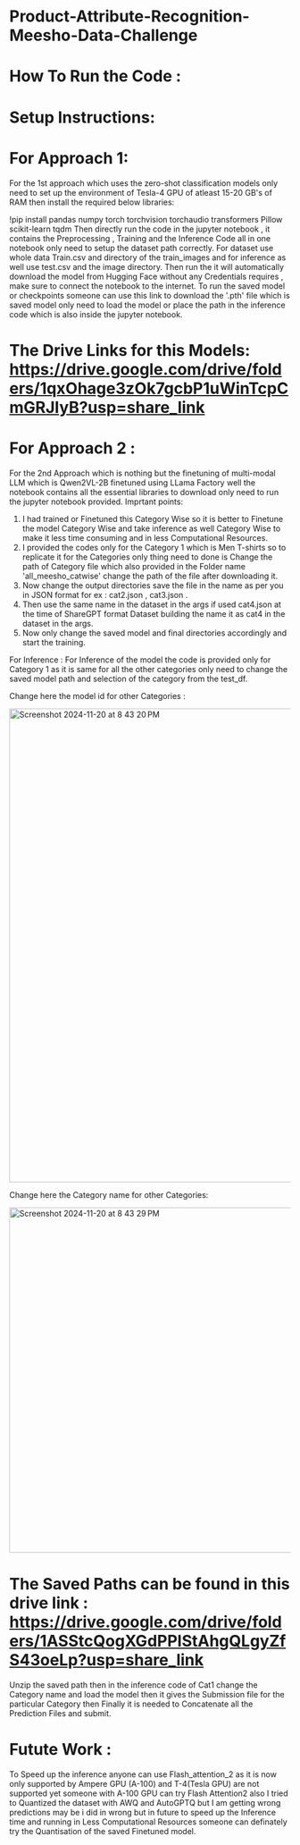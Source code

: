 # Product-Attribute-Recognition-Meesho-Data-Challenge
# How To Run the Code :
# Setup Instructions:
# For Approach 1:
For the 1st approach which uses the zero-shot classification models only need to set up the environment of Tesla-4 GPU of atleast 15-20 GB's of RAM then install the required below libraries:

!pip install pandas numpy torch torchvision torchaudio transformers Pillow scikit-learn tqdm
Then directly run the code in the jupyter notebook , it contains the Preprocessing , Training and the Inference Code all in one notebook only need to setup the dataset path correctly. 
For dataset use whole data Train.csv and directory of the train_images and for inference as well use test.csv and the image directory.
Then run the it will automatically download the model from Hugging Face without any Credentials requires , make sure to connect the notebook to the internet.
To run the saved model or checkpoints someone can use this link to download the '.pth' file which is saved model only need to load the model or place the path in the inference code which is also inside the jupyter notebook.

# The Drive Links for this Models: https://drive.google.com/drive/folders/1qxOhage3zOk7gcbP1uWinTcpCmGRJIyB?usp=share_link


# For Approach 2 :
For the 2nd Approach which is nothing but the finetuning of multi-modal LLM which is Qwen2VL-2B finetuned using LLama Factory well the notebook contains all the essential libraries to download only need to run  the jupyter notebook provided. 
Imprtant points:
1.  I had trained or Finetuned this Category Wise so it is better to Finetune the model Category Wise and take inference as well Category Wise to make it less time consuming and in less Computational Resources.
2.  I provided the codes only for the Category 1 which is Men T-shirts so to replicate it for the Categories only thing need to done is Change the path of Category file which also provided in the Folder name 'all_meesho_catwise' change the path of the file after downloading it.
3. Now change the output directories save the file in the name as per you in JSON format for ex : cat2.json , cat3.json .
4. Then use the same name in the dataset in the args if used cat4.json at the time of ShareGPT format Dataset building the name it as cat4 in the dataset in the args.
5. Now only change the saved model and final directories accordingly and start the training.




For Inference :
For Inference of the model the code is provided only for Category 1 as it is same for all the other categories only need to change the saved model path and selection of the category from the test_df.

Change here the model id for other Categories :


<img width="848" alt="Screenshot 2024-11-20 at 8 43 20 PM" src="https://github.com/user-attachments/assets/5cdc9f74-02d6-40a6-a948-239734bc94b9">


Change here the Category name for other Categories:


<img width="618" alt="Screenshot 2024-11-20 at 8 43 29 PM" src="https://github.com/user-attachments/assets/12835611-4471-4d21-8dec-f6e2c2b5d7d6">

# The Saved Paths can be found in this drive link : https://drive.google.com/drive/folders/1ASStcQogXGdPPIStAhgQLgyZfS43oeLp?usp=share_link
Unzip the saved path then in the inference code of Cat1 change the Category name and load the model then it gives the Submission file for the particular Category then Finally it is needed to Concatenate all the Prediction Files and submit.

# Futute Work :
To Speed up the inference anyone can use Flash_attention_2 as it is now only supported by Ampere GPU (A-100) and T-4(Tesla GPU) are not supported yet someone with A-100 GPU can try Flash Attention2 also I tried to Quantized the dataset with AWQ and AutoGPTQ but  I am getting wrong predictions may be i did in wrong but in future to speed up the Inference time and running in Less Computational Resources someone can definately try the Quantisation of the saved Finetuned model.










